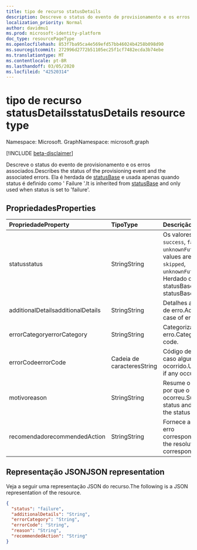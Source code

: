 ```yaml
---
title: tipo de recurso statusDetails
description: Descreve o status do evento de provisionamento e os erros associados.
localization_priority: Normal
author: davidmu1
ms.prod: microsoft-identity-platform
doc_type: resourcePageType
ms.openlocfilehash: 853f7ba95ca4e569efd57bb46024b4258b098d90
ms.sourcegitcommit: 272996d2772b51105ec25f1cf7482ecda3b74ebe
ms.translationtype: MT
ms.contentlocale: pt-BR
ms.lasthandoff: 03/05/2020
ms.locfileid: "42520314"
---
```

# <a name="statusdetails-resource-type"></a><span data-ttu-id="ee624-103">tipo de recurso statusDetails</span><span class="sxs-lookup"><span data-stu-id="ee624-103">statusDetails resource type</span></span>

<span data-ttu-id="ee624-104">Namespace: Microsoft. Graph</span><span class="sxs-lookup"><span data-stu-id="ee624-104">Namespace: microsoft.graph</span></span>

[!INCLUDE [beta-disclaimer](../../includes/beta-disclaimer.md)]

<span data-ttu-id="ee624-105">Descreve o status do evento de provisionamento e os erros associados.</span><span class="sxs-lookup"><span data-stu-id="ee624-105">Describes the status of the provisioning event and the associated errors.</span></span> <span data-ttu-id="ee624-106">Ela é herdada de [statusBase](/graph/api/resources/statusbase?view=graph-rest-beta) e usada apenas quando status é definido como ' Failure '.</span><span class="sxs-lookup"><span data-stu-id="ee624-106">It is inherited from [statusBase](/graph/api/resources/statusbase?view=graph-rest-beta) and only used when status is set to 'failure'.</span></span>  

## <a name="properties"></a><span data-ttu-id="ee624-107">Propriedades</span><span class="sxs-lookup"><span data-stu-id="ee624-107">Properties</span></span>

| <span data-ttu-id="ee624-108">Propriedade</span><span class="sxs-lookup"><span data-stu-id="ee624-108">Property</span></span>     | <span data-ttu-id="ee624-109">Tipo</span><span class="sxs-lookup"><span data-stu-id="ee624-109">Type</span></span>        | <span data-ttu-id="ee624-110">Descrição</span><span class="sxs-lookup"><span data-stu-id="ee624-110">Description</span></span> |
|:-------------|:------------|:------------|
|<span data-ttu-id="ee624-111">status</span><span class="sxs-lookup"><span data-stu-id="ee624-111">status</span></span>|<span data-ttu-id="ee624-112">String</span><span class="sxs-lookup"><span data-stu-id="ee624-112">String</span></span>|<span data-ttu-id="ee624-113">Os valores possíveis são: `success`, `failure`, `skipped`, `unknownFutureValue`.</span><span class="sxs-lookup"><span data-stu-id="ee624-113">Possible values are: `success`, `failure`, `skipped`, `unknownFutureValue`.</span></span> <span data-ttu-id="ee624-114">Herdado de statusBase.</span><span class="sxs-lookup"><span data-stu-id="ee624-114">Inherited from statusBase.</span></span>|
|<span data-ttu-id="ee624-115">additionalDetails</span><span class="sxs-lookup"><span data-stu-id="ee624-115">additionalDetails</span></span>|<span data-ttu-id="ee624-116">String</span><span class="sxs-lookup"><span data-stu-id="ee624-116">String</span></span>|<span data-ttu-id="ee624-117">Detalhes adicionais em caso de erro.</span><span class="sxs-lookup"><span data-stu-id="ee624-117">Additional details in case of error.</span></span>|
|<span data-ttu-id="ee624-118">errorCategory</span><span class="sxs-lookup"><span data-stu-id="ee624-118">errorCategory</span></span>|<span data-ttu-id="ee624-119">String</span><span class="sxs-lookup"><span data-stu-id="ee624-119">String</span></span>|<span data-ttu-id="ee624-120">Categoriza o código de erro.</span><span class="sxs-lookup"><span data-stu-id="ee624-120">Categorizes the error code.</span></span>|
|<span data-ttu-id="ee624-121">errorCode</span><span class="sxs-lookup"><span data-stu-id="ee624-121">errorCode</span></span>|<span data-ttu-id="ee624-122">Cadeia de caracteres</span><span class="sxs-lookup"><span data-stu-id="ee624-122">String</span></span>|<span data-ttu-id="ee624-123">Código de erro exclusivo, caso algum tenha ocorrido.</span><span class="sxs-lookup"><span data-stu-id="ee624-123">Unique error code if any occurred.</span></span>|
|<span data-ttu-id="ee624-124">motivo</span><span class="sxs-lookup"><span data-stu-id="ee624-124">reason</span></span>|<span data-ttu-id="ee624-125">String</span><span class="sxs-lookup"><span data-stu-id="ee624-125">String</span></span>|<span data-ttu-id="ee624-126">Resume o status e descreve por que o status ocorreu.</span><span class="sxs-lookup"><span data-stu-id="ee624-126">Summarizes the status and describes why the status happened.</span></span>|
|<span data-ttu-id="ee624-127">recomendado</span><span class="sxs-lookup"><span data-stu-id="ee624-127">recommendedAction</span></span>|<span data-ttu-id="ee624-128">String</span><span class="sxs-lookup"><span data-stu-id="ee624-128">String</span></span>|<span data-ttu-id="ee624-129">Fornece a resolução para o erro correspondente.</span><span class="sxs-lookup"><span data-stu-id="ee624-129">Provides the resolution for the corresponding error.</span></span>|

## <a name="json-representation"></a><span data-ttu-id="ee624-130">Representação JSON</span><span class="sxs-lookup"><span data-stu-id="ee624-130">JSON representation</span></span>

<span data-ttu-id="ee624-131">Veja a seguir uma representação JSON do recurso.</span><span class="sxs-lookup"><span data-stu-id="ee624-131">The following is a JSON representation of the resource.</span></span>

<!-- {
  "blockType": "resource",
  "optionalProperties": [

  ],
  "@odata.type": "microsoft.graph.statusDetails",
  "baseType": "microsoft.graph.statusBase"
}-->

```json
{
  "status": "failure",
  "additionalDetails": "String",
  "errorCategory": "String",
  "errorCode": "String",
  "reason": "String",
  "recommendedAction": "String"
}
```

<!-- uuid: 16cd6b66-4b1a-43a1-adaf-3a886856ed98
2019-02-04 14:57:30 UTC -->
<!-- {
  "type": "#page.annotation",
  "description": "statusDetails resource",
  "keywords": "",
  "section": "documentation",
  "tocPath": ""
}-->
